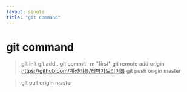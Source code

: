 ```yaml
---
layout: single
title: "git command"
---
```


# git command

> git init
> git add .
> git commit -m "first"
> git remote add origin https://github.com/계정이름/레퍼지토리이름
> git push origin master

> git pull origin master

